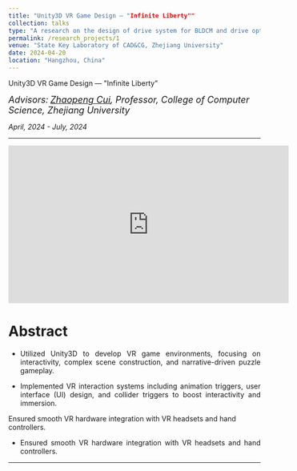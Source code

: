 ```yaml
---
title: "Unity3D VR Game Design — "Infinite Liberty""
collection: talks
type: "A research on the design of drive system for BLDCM and drive optimization"
permalink: /research_projects/1
venue: "State Key Laboratory of CAD&CG, Zhejiang University"
date: 2024-04-20
location: "Hangzhou, China"
---
```

Unity3D VR Game Design — "Infinite Liberty"  

*<font size=4>Advisors:</font> [<font size=4>Zhaopeng Cui</font>](https://zhpcui.github.io/)<font size=4>, Professor, College of Computer Science, Zhejiang University</font>*   

*April, 2024 - July, 2024*  

- - -  

<iframe width="560" height="315" src="https://youtu.be/dLDUX4J_KNg?si=y8QA9BAfUdiMvJdw" frameborder="0" allow="accelerometer; autoplay; clipboard-write; encrypted-media; gyroscope; picture-in-picture" allowfullscreen></iframe>




Abstract
===  

- <p style = "text-align:justify; text-justify:inter-ideograph;"> Utilized Unity3D to develop VR game environments, focusing on interactivity, complex scene construction, and narrative-driven puzzle gameplay.</p>
- <p style = "text-align:justify; text-justify:inter-ideograph;"> Implemented VR interaction systems including animation triggers, user interface (UI) design, and collider triggers to boost interactivity and immersion.
Ensured smooth VR hardware integration with VR headsets and hand controllers.</p>
- <p style = "text-align:justify; text-justify:inter-ideograph;"> Ensured smooth VR hardware integration with VR headsets and hand controllers. </p>  

- - -  

